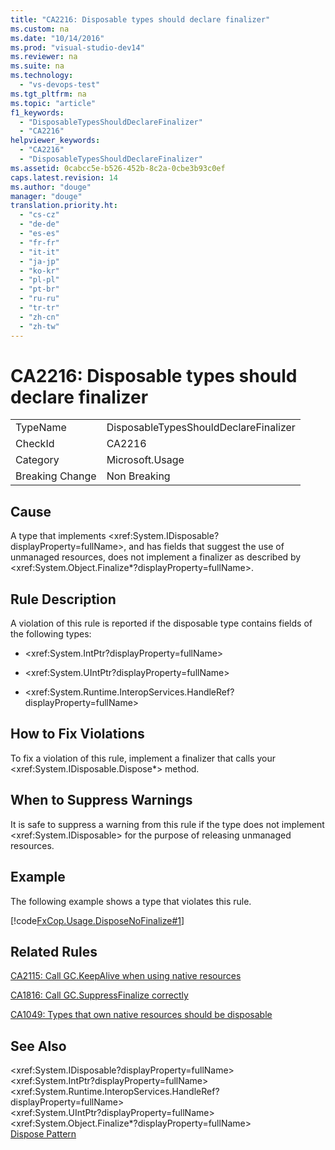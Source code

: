```yaml
---
title: "CA2216: Disposable types should declare finalizer"
ms.custom: na
ms.date: "10/14/2016"
ms.prod: "visual-studio-dev14"
ms.reviewer: na
ms.suite: na
ms.technology: 
  - "vs-devops-test"
ms.tgt_pltfrm: na
ms.topic: "article"
f1_keywords: 
  - "DisposableTypesShouldDeclareFinalizer"
  - "CA2216"
helpviewer_keywords: 
  - "CA2216"
  - "DisposableTypesShouldDeclareFinalizer"
ms.assetid: 0cabcc5e-b526-452b-8c2a-0cbe3b93c0ef
caps.latest.revision: 14
ms.author: "douge"
manager: "douge"
translation.priority.ht: 
  - "cs-cz"
  - "de-de"
  - "es-es"
  - "fr-fr"
  - "it-it"
  - "ja-jp"
  - "ko-kr"
  - "pl-pl"
  - "pt-br"
  - "ru-ru"
  - "tr-tr"
  - "zh-cn"
  - "zh-tw"
---
```

# CA2216: Disposable types should declare finalizer
|||  
|-|-|  
|TypeName|DisposableTypesShouldDeclareFinalizer|  
|CheckId|CA2216|  
|Category|Microsoft.Usage|  
|Breaking Change|Non Breaking|  
  
## Cause  
 A type that implements \<xref:System.IDisposable?displayProperty=fullName>, and has fields that suggest the use of unmanaged resources, does not implement a finalizer as described by \<xref:System.Object.Finalize*?displayProperty=fullName>.  
  
## Rule Description  
 A violation of this rule is reported if the disposable type contains fields of the following types:  
  
-   \<xref:System.IntPtr?displayProperty=fullName>  
  
-   \<xref:System.UIntPtr?displayProperty=fullName>  
  
-   \<xref:System.Runtime.InteropServices.HandleRef?displayProperty=fullName>  
  
## How to Fix Violations  
 To fix a violation of this rule, implement a finalizer that calls your \<xref:System.IDisposable.Dispose*> method.  
  
## When to Suppress Warnings  
 It is safe to suppress a warning from this rule if the type does not implement \<xref:System.IDisposable> for the purpose of releasing unmanaged resources.  
  
## Example  
 The following example shows a type that violates this rule.  
  
 [!code[FxCop.Usage.DisposeNoFinalize#1](../codequality/codesnippet/CSharp/ca2216--disposable-types-should-declare-finalizer_1.cs)]  
  
## Related Rules  
 [CA2115: Call GC.KeepAlive when using native resources](../codequality/ca2115--call-gc.keepalive-when-using-native-resources.md)  
  
 [CA1816: Call GC.SuppressFinalize correctly](../codequality/ca1816--call-gc.suppressfinalize-correctly.md)  
  
 [CA1049: Types that own native resources should be disposable](../codequality/ca1049--types-that-own-native-resources-should-be-disposable.md)  
  
## See Also  
 \<xref:System.IDisposable?displayProperty=fullName>   
 \<xref:System.IntPtr?displayProperty=fullName>   
 \<xref:System.Runtime.InteropServices.HandleRef?displayProperty=fullName>   
 \<xref:System.UIntPtr?displayProperty=fullName>   
 \<xref:System.Object.Finalize*?displayProperty=fullName>   
 [Dispose Pattern](../Topic/Dispose%20Pattern.md)